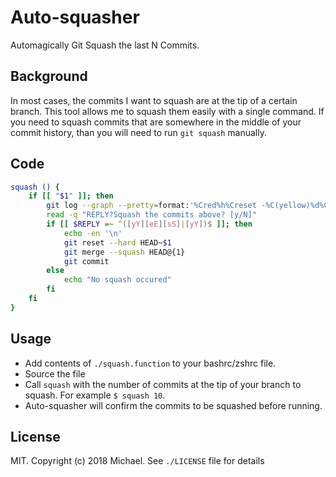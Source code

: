 # Auto-squasher
Automagically Git Squash the last N Commits.

## Background
In most cases, the commits I want to squash are at the tip of a certain branch. This tool allows me to squash them easily with a single command. If you need to squash commits that are somewhere in the middle of your commit history, than you will need to run `git squash` manually. 

## Code

```bash
squash () {
    if [[ "$1" ]]; then
        git log --graph --pretty=format:'%Cred%h%Creset -%C(yellow)%d%Creset %s %Cgreen(%cr) %C(bold blue)<%an>%Creset' --abbrev-commit | head -$1
        read -q "REPLY?Squash the commits above? [y/N]"
        if [[ $REPLY =~ ^([yY][eE][sS]|[yY])$ ]]; then
            echo -en '\n'
            git reset --hard HEAD~$1
            git merge --squash HEAD@{1}
            git commit
        else
            echo "No squash occured"
        fi
    fi
}

```

## Usage

- Add contents of `./squash.function` to your bashrc/zshrc file.
- Source the file
- Call `squash` with the number of commits at the tip of your branch to squash. For example `$ squash 10`. 
- Auto-squasher will confirm the commits to be squashed before running.
## License

MIT. Copyright (c) 2018 Michael. See `./LICENSE` file for details
